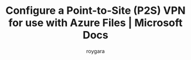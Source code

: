 ---
title: Configure a Point-to-Site (P2S) VPN for use with Azure Files | Microsoft Docs
description: How to configure a Point-to-Site (S2S) VPN for use with Azure Files
author: roygara
ms.service: storage
ms.topic: overview
ms.date: 08/29/2019
ms.author: rogarana
ms.subservice: files
---